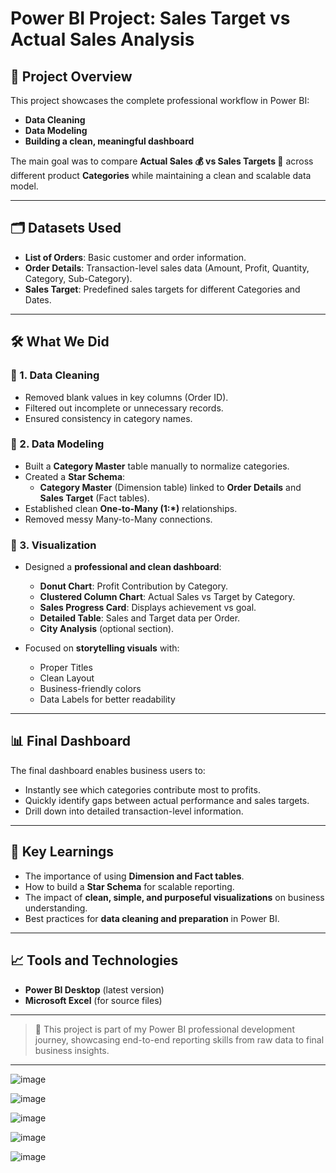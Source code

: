 
# Power BI Project: Sales Target vs Actual Sales Analysis

## 📌 Project Overview
This project showcases the complete professional workflow in Power BI:
- **Data Cleaning**
- **Data Modeling**
- **Building a clean, meaningful dashboard**
  
The main goal was to compare **Actual Sales 💰 vs Sales Targets 🎯** across different product **Categories** while maintaining a clean and scalable data model.

---

## 🗂️ Datasets Used
- **List of Orders**: Basic customer and order information.
- **Order Details**: Transaction-level sales data (Amount, Profit, Quantity, Category, Sub-Category).
- **Sales Target**: Predefined sales targets for different Categories and Dates.

---

## 🛠 What We Did

### 🔹 1. Data Cleaning
- Removed blank values in key columns (Order ID).
- Filtered out incomplete or unnecessary records.
- Ensured consistency in category names.

### 🔹 2. Data Modeling
- Built a **Category Master** table manually to normalize categories.
- Created a **Star Schema**:
  - **Category Master** (Dimension table) linked to **Order Details** and **Sales Target** (Fact tables).
- Established clean **One-to-Many (1:*)** relationships.
- Removed messy Many-to-Many connections.

### 🔹 3. Visualization
- Designed a **professional and clean dashboard**:
  - **Donut Chart**: Profit Contribution by Category.
  - **Clustered Column Chart**: Actual Sales vs Target by Category.
  - **Sales Progress Card**: Displays achievement vs goal.
  - **Detailed Table**: Sales and Target data per Order.
  - **City Analysis** (optional section).

- Focused on **storytelling visuals** with:
  - Proper Titles
  - Clean Layout
  - Business-friendly colors
  - Data Labels for better readability

---

## 📊 Final Dashboard

The final dashboard enables business users to:
- Instantly see which categories contribute most to profits.
- Quickly identify gaps between actual performance and sales targets.
- Drill down into detailed transaction-level information.

---

## 🌟 Key Learnings
- The importance of using **Dimension and Fact tables**.
- How to build a **Star Schema** for scalable reporting.
- The impact of **clean, simple, and purposeful visualizations** on business understanding.
- Best practices for **data cleaning and preparation** in Power BI.

---

## 📈 Tools and Technologies
- **Power BI Desktop** (latest version)
- **Microsoft Excel** (for source files)

---

> 📢 This project is part of my Power BI professional development journey, showcasing end-to-end reporting skills from raw data to final business insights.

---

![image](https://github.com/user-attachments/assets/6549e1b7-2a5c-4a08-9fc0-8b0f97473230)

![image](https://github.com/user-attachments/assets/1c98b7eb-7cce-4189-b65e-4324527c2314)

![image](https://github.com/user-attachments/assets/7808acad-d482-4037-bee1-532de2c7f8a4)

![image](https://github.com/user-attachments/assets/c664a163-9e62-4490-8942-1d5777096483)


![image](https://github.com/user-attachments/assets/342e3f2c-f2dd-4bc9-86ea-a45794536bce)
